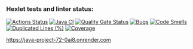 ### Hexlet tests and linter status:
[![Actions Status](https://github.com/qusilon/java-project-72/actions/workflows/hexlet-check.yml/badge.svg)](https://github.com/qusilon/java-project-72/actions)
[![Java CI](https://github.com/qusilon/java-project-72/actions/workflows/main.yml/badge.svg)](https://github.com/qusilon/java-project-72/actions/workflows/main.yml)
[![Quality Gate Status](https://sonarcloud.io/api/project_badges/measure?project=qusilon_java-project-72&metric=alert_status)](https://sonarcloud.io/summary/new_code?id=qusilon_java-project-72)
[![Bugs](https://sonarcloud.io/api/project_badges/measure?project=qusilon_java-project-72&metric=bugs)](https://sonarcloud.io/summary/new_code?id=qusilon_java-project-72)
[![Code Smells](https://sonarcloud.io/api/project_badges/measure?project=qusilon_java-project-72&metric=code_smells)](https://sonarcloud.io/summary/new_code?id=qusilon_java-project-72)
[![Duplicated Lines (%)](https://sonarcloud.io/api/project_badges/measure?project=qusilon_java-project-72&metric=duplicated_lines_density)](https://sonarcloud.io/summary/new_code?id=qusilon_java-project-72)
[![Coverage](https://sonarcloud.io/api/project_badges/measure?project=qusilon_java-project-72&metric=coverage)](https://sonarcloud.io/summary/new_code?id=qusilon_java-project-72)

https://java-project-72-0ai8.onrender.com